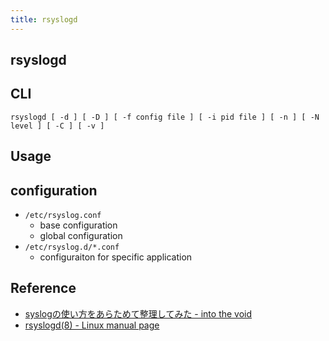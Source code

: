 ```yaml
---
title: rsyslogd
---
```


## rsyslogd

## CLI

```
rsyslogd [ -d ] [ -D ] [ -f config file ] [ -i pid file ] [ -n ] [ -N level ] [ -C ] [ -v ]
```

## Usage

## configuration
* `/etc/rsyslog.conf`
    * base configuration
    * global configuration
* `/etc/rsyslog.d/*.conf`
    * configuraiton for specific application


## Reference
* [syslogの使い方をあらためて整理してみた - into the void](http://intothevoid.hatenablog.com/entry/2016/09/11/104652)
* [rsyslogd\(8\) \- Linux manual page](http://man7.org/linux/man-pages/man8/rsyslogd.8.html)

